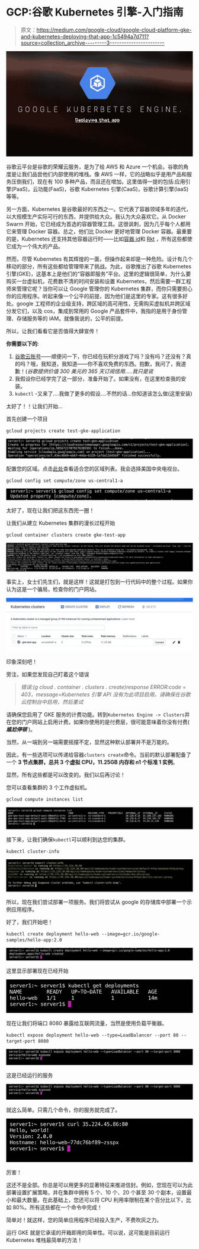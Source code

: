 # GCP:谷歌 Kubernetes 引擎-入门指南

> 原文：<https://medium.com/google-cloud/google-cloud-platform-gke-and-kubernetes-deploying-that-app-1c5494a7d711?source=collection_archive---------3----------------------->

![](img/ec8e7569f366b016b040a45bfd6596bf.png)

谷歌云平台是谷歌的荣耀云服务，是为了给 AWS 和 Azure 一个机会。谷歌的角度是让我们品尝他们内部使用的堆栈。像 AWS 一样，它的战略似乎是用产品和服务压倒我们，现在有 100 多种产品，而且还在增加。这里值得一提的包括:应用引擎(PaaS)，云功能(FaaS)，谷歌 Kubernetes 引擎(CaaS)，谷歌计算引擎(IaaS)等等。

另一方面，Kubernetes 是谷歌最好的东西之一。它代表了容器领域多年的迭代，以大规模生产实际可行的东西，并提供给大众。我认为大众喜欢它。从 Docker Swarm 开始，它已经成为首选的容器管理工具。这很讽刺，因为几乎每个人都用它来管理 Docker 容器。总之，他们比 Docker 更好地管理 Docker 容器。最重要的是，Kubernetes 还支持其他容器运行时——比如[容器 id](https://containerd.io/)和 [Rkt](https://coreos.com/rkt/) ，所有这些都使它成为一个伟大的产品。

然而，尽管 Kubernetes 有其辉煌的一面，但操作起来却是一种危险。设计有几个移动的部分，所有这些都给管理带来了挑战。为此，谷歌推出了谷歌 Kubernetes 引擎(GKE)，这基本上是他们的“容器即服务”平台。这里的逻辑很简单，为什么要购买一台虚拟机，花费数不清的时间安装和设置 Kubernetes，然后需要一群工程师来管理它呢？当你可以让 Google 管理你的 Kubernetes 集群，而你只需要担心你的应用程序。听起来像一个公平的前提，因为他们是这里的专家。这有很多好处。google 工程师的企业级支持，跨区域的高可用性，无需购买虚拟机并跨区域分发它们，以及 cos，集成到常用的 Google 产品套件中，我指的是用于身份管理、存储服务等的 IAM。就像我说的，公平的前提。

所以，让我们看看它是否值得大肆宣传！

**你需要以下的**:

1.  [谷歌云账号](https://cloud.google.com)——顺便问一下，你已经在玩积分游戏了吗？没有吗？还没有？真的吗？哦，我知道，我知道——你不喜欢免费的东西。抱歉，我问了，我道歉！(*谷歌提供价值 300 美元的 365 天订阅信用…..我只是说*
2.  我假设你已经学完了这一部分，准备开始了。如果没有，在这里检查我的安装。
3.  `kubectl` -又来了....我做了更多的假设....不然的话...你知道该怎么做(这里安装)

太好了！！让我们开始…

首先创建一个项目

```
gcloud projects create test-gke-application
```

![](img/d39c0d7f31c76a0309b7e6e75fdec7ff.png)

配置您的区域。点击[此处](https://cloud.google.com/compute/docs/regions-zones/)查看适合您的区域列表。我会选择美国中央电视台。

```
gcloud config set compute/zone us-central1-a
```

![](img/4d780fc9707e62b69da53c2d5440c783.png)

太好了，现在让我们把这东西兜一圈！

让我们从建立 Kubernetes 集群的漫长过程开始

```
gcloud container clusters create gke-test-app
```

![](img/a7bf5b97a95b66dd4fee9cc26bd24a68.png)

事实上，女士们先生们，就是这样！这就是打包到一行代码中的整个过程。如果你认为这是一个骗局，检查你的门户网站。

![](img/2a9ce96a2a14a1d93196437119fdea1d.png)

印象深刻吧！

旁注，如果您发现自己盯着这个错误

> *错误:(g cloud . container . clusters . create)response ERROR:code = 403，message=Kubernetes 引擎 API 没有为此项目启用。请确保在谷歌云控制台中启用，然后重试*

请确保您启用了 GKE 服务的计费功能。转到`Kubernetes Engine -> Clusters`并在您的门户网站上启用计费。如果你使用的是付费层，很可能意味着你没有付费( ***尴尬停顿*** )。

当然，从一端到另一端需要摇摆不定，显然这种默认部署并不是万能的。

因此，有一些选项可以传递给容器`clusters create`命令。当前的默认部署配备了一个 **3 节点集群，总共 3 个虚拟 CPU，11.25GB 内存和 n1 个标准 1 实例**。

显然，所有这些都是可以改变的。我们以后再讨论！

您可以查看集群的 3 个工作虚拟机。

```
gcloud compute instances list
```

![](img/ec47b3910d435785f152d8cf2cc5d948.png)

接下来，让我们确保`kubectl`可以顺利到达您的集群。

```
kubectl cluster-info
```

![](img/2f95cb9d1c1c4adbbd11a53e87b39abc.png)

所以，现在我们尝试部署一项服务。我们将尝试从 google 的存储库中部署一个示例应用程序。

好了，我们开始吧！

```
kubectl create deployment hello-web --image=gcr.io/google-samples/hello-app:2.0
```

![](img/e85039a4b1c2e633f33c5292e8201618.png)

这里显示部署现在已经开始

![](img/472ed9bb7962f5a9b72b87aae55dc388.png)

现在让我们将端口 8080 暴露给互联网流量，当然是使用负载平衡器。

```
kubectl expose deployment hello-web --type=LoadBalancer --port 80 --target-port 8080
```

![](img/fdb306ddcbfb628b9e94e4c69251cdb7.png)

这是已经运行的服务

![](img/0f0b8bcbc1d25aa53c2bbdd33bee4d08.png)

就这么简单。只需几个命令，你的服务就完成了。

![](img/f48819336f7409cc85d872ca34a678ae.png)

厉害！

这还不是全部。你总是可以用更多的显著特征来推进信封。例如，您现在可以为此部署设置扩展策略，并在集群中拥有 5 个、10 个、20 个甚至 30 个副本，设置最小和最大数量。在此基础上，您还可以将 CPU 利用率限制在某个百分比以下，比如 80%。所有这些都在一个命令中完成！

简单对！就这样，您的简单应用程序已经投入生产，不费吹灰之力。

运行 GKE 就是它承诺的开箱即用的简单性。可以说，这可能是目前运行 Kubernetes 堆栈最简单的方法！